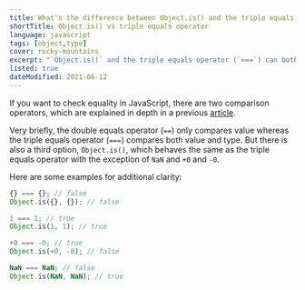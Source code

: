 ```yaml
---
title: What's the difference between Object.is() and the triple equals operator in JavaScript?
shortTitle: Object.is() vs triple equals operator
language: javascript
tags: [object,type]
cover: rocky-mountains
excerpt: "`Object.is()` and the triple equals operator (`===`) can both be used for equality checking in JavaScript, but when should you use each one?"
listed: true
dateModified: 2021-06-12
---
```


If you want to check equality in JavaScript, there are two comparison operators, which are explained in depth in a previous [article](/js/s/equality).

Very briefly, the double equals operator (`==`) only compares value whereas the triple equals operator (`===`) compares both value and type. But there is also a third option, `Object.is()`, which behaves the same as the triple equals operator with the exception of `NaN` and `+0` and `-0`.

Here are some examples for additional clarity:

```js
{} === {}; // false
Object.is({}, {}); // false

1 === 1; // true
Object.is(1, 1); // true

+0 === -0; // true
Object.is(+0, -0); // false

NaN === NaN; // false
Object.is(NaN, NaN); // true
```
